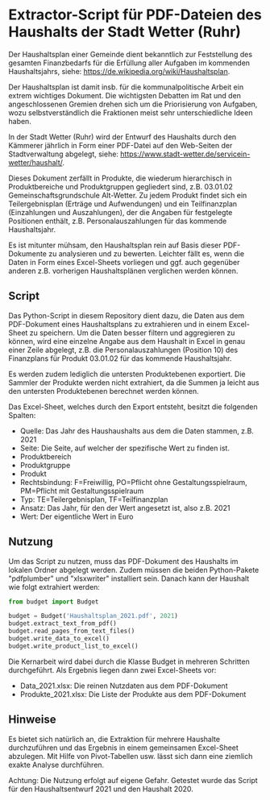 # Extractor-Script für PDF-Dateien des Haushalts der Stadt Wetter (Ruhr)

Der Haushaltsplan einer Gemeinde dient bekanntlich zur Feststellung des
gesamten Finanzbedarfs für die Erfüllung aller Aufgaben im kommenden Haushaltsjahrs, 
siehe: https://de.wikipedia.org/wiki/Haushaltsplan.

Der Haushaltsplan ist damit insb. für die kommunalpolitische Arbeit ein extrem
wichtiges Dokument. Die wichtigsten Debatten im Rat und den angeschlossenen Gremien
drehen sich um die Priorisierung von Aufgaben, wozu selbstverständlich die 
Fraktionen meist sehr unterschiedliche Ideen haben.

In der Stadt Wetter (Ruhr) wird der Entwurf des Haushalts durch den Kämmerer 
jährlich in Form einer PDF-Datei auf den Web-Seiten der Stadtverwaltung abgelegt, 
siehe: https://www.stadt-wetter.de/servicein-wetter/haushalt/.

Dieses Dokument zerfällt in Produkte, die wiederum hierarchisch in Produktbereiche und 
Produktgruppen gegliedert sind, z.B. 03.01.02 Gemeinschaftsgrundschule Alt-Wetter.
Zu jedem Produkt findet sich ein Teilergebnisplan (Erträge und Aufwendungen) und ein 
Teilfinanzplan (Einzahlungen und Auszahlungen), der die Angaben für festgelegte Positionen
enthält, z.B. Personalauszahlungen für das kommende Haushaltsjahr.

Es ist mitunter mühsam, den Haushaltsplan rein auf Basis dieser PDF-Dokumente zu analysieren und zu bewerten.
Leichter fällt es, wenn die Daten in Form eines Excel-Sheets vorliegen und ggf. auch
gegenüber anderen z.B. vorherigen Haushaltsplänen verglichen werden können.

## Script

Das Python-Script in diesem Repository dient dazu, die Daten aus dem PDF-Dokument eines Haushaltsplans 
zu extrahieren und in einem Excel-Sheet zu speichern. Um die Daten besser filtern 
und aggregieren zu können, wird eine einzelne Angabe aus dem Haushalt in Excel in genau
einer Zeile abgelegt, z.B. die Personalauszahlungen (Position 10) des Finanzplans für Produkt 
03.01.02 für das kommende Haushaltsjahr.

Es werden zudem lediglich die untersten Produktebenen exportiert. Die Sammler der Produkte 
werden nicht extrahiert, da die Summen ja leicht aus den untersten Produktebenen berechnet werden können.

Das Excel-Sheet, welches durch den Export entsteht, besitzt die folgenden Spalten:
- Quelle: Das Jahr des Haushaushalts aus dem die Daten stammen, z.B. 2021
- Seite: Die Seite, auf welcher der spezifische Wert zu finden ist.
- Produktbereich
- Produktgruppe
- Produkt
- Rechtsbindung: F=Freiwillig, PO=Pflicht ohne Gestaltungsspielraum, PM=Pflicht mit Gestaltungsspielraum
- Typ: TE=Teilergebnisplan, TF=Teilfinanzplan
- Ansatz: Das Jahr, für den der Wert angesetzt ist, also z.B. 2021
- Wert: Der eigentliche Wert in Euro

## Nutzung

Um das Script zu nutzen, muss das PDF-Dokument des Haushalts im lokalen Ordner abgelegt werden.
Zudem müssen die beiden Python-Pakete "pdfplumber" und "xlsxwriter" installiert sein.
Danach kann der Haushalt wie folgt extrahiert werden:

```python
from budget import Budget

budget = Budget('Haushaltsplan_2021.pdf', 2021)
budget.extract_text_from_pdf()
budget.read_pages_from_text_files()
budget.write_data_to_excel()
budget.write_product_list_to_excel()
```

Die Kernarbeit wird dabei durch die Klasse Budget in mehreren Schritten durchgeführt.
Als Ergebnis liegen dann zwei Excel-Sheets vor: 
- Data_2021.xlsx: Die reinen Nutzdaten aus dem PDF-Dokument
- Produkte_2021.xlsx: Die Liste der Produkte aus dem PDF-Dokument

## Hinweise

Es bietet sich natürlich an, die Extraktion für mehrere Haushalte durchzuführen und
das Ergebnis in einem gemeinsamen Excel-Sheet abzulegen. Mit Hilfe von
Pivot-Tabellen usw. lässt sich dann eine ziemlich exakte Analyse durchführen.

Achtung: Die Nutzung erfolgt auf eigene Gefahr. Getestet wurde das Script für den
Haushaltsentwurf 2021 und den Haushalt 2020.